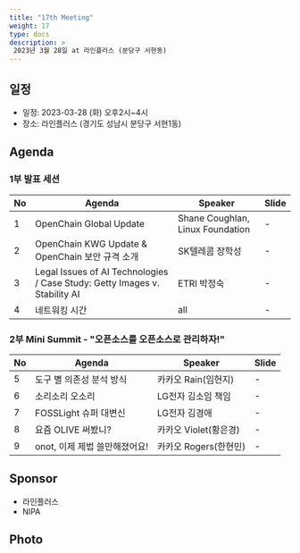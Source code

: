 ```yaml
---
title: "17th Meeting"
weight: 17
type: docs
description: >
 2023년 3월 28일 at 라인플러스 (분당구 서현동)
---
```


## 일정

* 일정: 2023-03-28 (화) 오후2시~4시
* 장소: 라인플러스 (경기도 성남시 분당구 서현1동)

## Agenda

### 1부 발표 세션
| No | Agenda           | Speaker | Slide |
|----|-----------------|------|------|
| 1  | OpenChain Global Update  | 	Shane Coughlan, Linux Foundation | - |
| 2  | OpenChain KWG Update & OpenChain 보안 규격 소개 | SK텔레콤 장학성 | - |
| 3  | Legal Issues of AI Technologies  / Case Study: Getty Images v. Stability AI | ETRI 박정숙 | - |
| 4  | 네트워킹 시간 | all | - |

### 2부 Mini Summit - "오픈소스를 오픈소스로 관리하자!"
| No | Agenda           | Speaker | Slide |
|----|-----------------|------|------|
| 5  | 도구 별 의존성 분석 방식 | 카카오 Rain(임현지) | - |
| 6  | 소리소리 오소리 | LG전자 김소임 책임 | - |
| 7  | FOSSLight 슈퍼 대변신 | LG전자 김경애 | - |
| 8  | 요즘 OLIVE 써봤니? | 카카오 Violet(황은경) | - |
| 9  | onot, 이제 제법 쓸만해졌어요! | 카카오 Rogers(한현민) | - |


## Sponsor
* 라인플러스
* NIPA

## Photo



